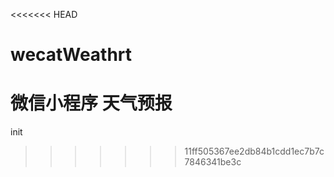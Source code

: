 <<<<<<< HEAD
# wecatWeathrt
微信小程序 天气预报
=======
init
>>>>>>> 11ff505367ee2db84b1cdd1ec7b7c7846341be3c
